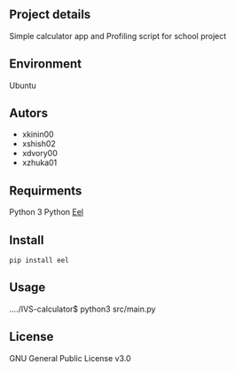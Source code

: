 ## Project details
Simple calculator app and Profiling script for school project

## Environment 
Ubuntu

## Autors 
- xkinin00
- xshish02
- xdvory00
- xzhuka01

## Requirments 
Python 3 
Python [Eel](https://github.com/python-eel/Eel/tree/main?tab=readme-ov-file#starting-the-app )

## Install
    pip install eel

## Usage
..../IVS-calculator$ python3 src/main.py

## License
GNU General Public License v3.0